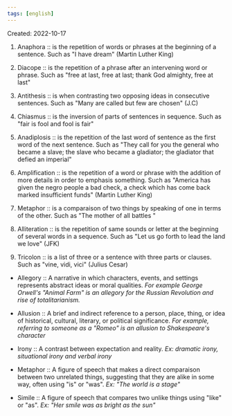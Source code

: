 ```yaml
---
tags: [english] 
---
```

Created: 2022-10-17

 1. Anaphora :: is the repetition of words or phrases at the beginning of a sentence. Such as "I have dream" (Martin Luther King) 
<!--SR:!2023-12-24,101,230-->
2. Diacope :: is the repetition of a phrase after an intervening word or phrase. Such as "free at last, free at last; thank God almighty, free at last"
<!--SR:!2023-12-27,21,150-->
 3. Antithesis :: is when contrasting two opposing ideas in consecutive sentences. Such as "Many are called but few are chosen" (J.C) 
<!--SR:!2024-10-21,445,250-->
4. Chiasmus :: is the inversion of parts of sentences in sequence. Such as "fair is fool and fool is fair"
<!--SR:!2024-02-06,52,130-->

<!--SR:!2023-07-20,167,250-->
5. Anadiplosis :: is the repetition of the last word of sentence as the first word of the next sentence. Such as "They call for you the general who became a slave; the slave who became a gladiator; the gladiator that defied an imperial"
<!--SR:!2023-12-31,45,210-->
 6. Amplification :: is the repetition of a word or phrase with the addition of more details in order to emphasis something. Such as "America has given the negro people a bad check, a check which has come back marked insufficient funds" (Martin Luther King) 
<!--SR:!2024-09-21,424,250-->
 7. Metaphor :: is a comparaison of two things by speaking of one in terms of the other. Such as "The mother of all battles " 
<!--SR:!2024-03-08,305,250-->
 8. Alliteration :: is the repetition of same sounds or letter at the beginning of several words in a sequence. Such as "Let us go forth to lead the land we love" (JFK) 
<!--SR:!2024-01-03,281,270-->
 9. Tricolon :: is a list of three or a sentence with three parts or clauses. Such as "vine, vidi,  vici" (Julius Cesar) 
<!--SR:!2024-06-27,370,250-->
- Allegory :: A narrative in which characters, events, and settings represents abstract ideas or moral qualities. *For example George Orwell's "Animal Farm" is an allegory for the Russian Revolution and rise of totalitarianism.*
<!--SR:!2023-12-23,20,158-->
- Allusion :: A brief and indirect reference to a person, place, thing, or idea of historical, cultural, literary, or political significance. *For example, referring to someone as a "Romeo" is an allusion to Shakespeare's character*
<!--SR:!2024-01-01,51,218-->
- Irony :: A contrast between expectation and reality. *Ex: dramatic irony, situational irony and verbal irony*
<!--SR:!2024-01-23,67,238-->
- Metaphor :: A figure of speech that makes a direct comparaison between two unrelated things, suggesting that they are alike in some way, often using "is" or "was". *Ex: "The world is a stage"*
<!--SR:!2023-12-29,54,238-->
- Simile :: A figure of speech that compares two unlike things using "like" or "as". *Ex: "Her smile was as bright as the sun"*
<!--SR:!2024-02-10,78,238-->
